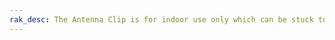 ```yaml
---
rak_desc: The Antenna Clip is for indoor use only which can be stuck to any non-porous surface, giving you the freedom of optimal positioning and tidiness of your set-up.
---
```


<rk-redirect to="/Product-Categories/Accessories/905000-905001/Overview/" />